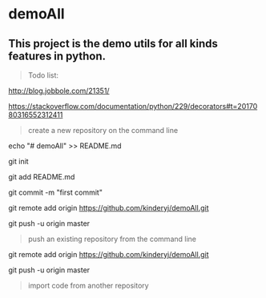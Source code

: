# demoAll

## This project is the demo utils for all kinds features in python. 

> Todo list:

http://blog.jobbole.com/21351/

https://stackoverflow.com/documentation/python/229/decorators#t=2017080316552312411
> create a new repository on the command line

echo "# demoAll" >> README.md

git init

git add README.md

git commit -m "first commit"

git remote add origin https://github.com/kinderyj/demoAll.git

git push -u origin master

> push an existing repository from the command line

git remote add origin https://github.com/kinderyj/demoAll.git

git push -u origin master

> import code from another repository

